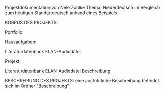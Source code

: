 Projektdokumentation von Nele Zühlke
Thema: Niederdeutsch im Vergleich zum heutigen Standartdeutsch anhand eines Beispiels



KORPUS DES PROJEKTS:

Portfolio:

Hausaufgaben:

Literaturdatenbank
ELAN-Audiodatei

Projekt:

Literaturdatenbank
ELAN-Audiodatei
Beschreibung


BESCHREIBUNG DES PROJEKTS:
eine ausführliche Beschreibung befindet sich im Ordner "Beschreibung"

